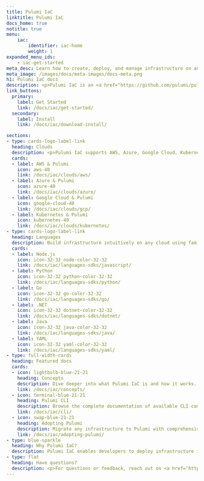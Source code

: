 ```yaml
---
title: Pulumi IaC
linktitle: Pulumi IaC
docs_home: true
notitle: true
menu:
    iac:
        identifier: iac-home
        weight: 1
expanded_menu_ids:
    - iac-get-started
meta_desc: Learn how to create, deploy, and manage infrastructure on any cloud using Pulumi's open source infrastructure as code SDK.
meta_image: /images/docs/meta-images/docs-meta.png
h1: Pulumi IaC docs
description: <p>Pulumi IaC is an <a href="https://github.com/pulumi/pulumi" target="_blank">open source</a> infrastructure as code tool for creating, deploying, and managing cloud infrastructure.</p>
link_buttons:
  primary:
    label: Get Started
    link: /docs/iac/get-started/
  secondary:
    label: Install
    link: /docs/iac/download-install/

sections:
- type: cards-logo-label-link
  heading: Clouds
  description: <p>Pulumi IaC supports AWS, Azure, Google Cloud, Kubernetes, and <a href="/registry/">120+ packages</a>.</p>
  cards:
  - label: AWS & Pulumi
    icon: aws-40
    link: /docs/iac/clouds/aws/
  - label: Azure & Pulumi
    icon: azure-40
    link: /docs/iac/clouds/azure/
  - label: Google Cloud & Pulumi
    icon: google-cloud-40
    link: /docs/iac/clouds/gcp/
  - label: Kubernetes & Pulumi
    icon: kubernetes-40
    link: /docs/iac/clouds/kubernetes/
- type: cards-logo-label-link
  heading: Languages
  description: Build infrastructure intuitively on any cloud using familiar languages.
  cards:
  - label: Node.js
    icon: icon-32-32 node-color-32-32
    link: /docs/iac/languages-sdks/javascript/
  - label: Python
    icon: icon-32-32 python-color-32-32
    link: /docs/iac/languages-sdks/python/
  - label: Go
    icon: icon-32-32 go-color-32-32
    link: /docs/iac/languages-sdks/go/
  - label: .NET
    icon: icon-32-32 dotnet-color-32-32
    link: /docs/iac/languages-sdks/dotnet/
  - label: Java
    icon: icon-32-32 java-color-32-32
    link: /docs/iac/languages-sdks/java/
  - label: YAML
    icon: icon-32-32 yaml-color-32-32
    link: /docs/iac/languages-sdks/yaml/
- type: full-width-cards
  heading: Featured docs
  cards:
  - icon: lightbulb-blue-21-21
    heading: Concepts
    description: Dive deeper into what Pulumi IaC is and how it works.
    link: /docs/iac/concepts/
  - icon: terminal-blue-21-21
    heading: Pulumi CLI
    description: Browse the complete documentation of available CLI commands.
    link: /docs/iac/cli/
  - icon: swap-blue-21-21
    heading: Adopting Pulumi
    description: Migrate any infrastructure to Pulumi with comprehensive guides.
    link: /docs/iac/adopting-pulumi/
- type: blue-sparkle
  heading: Why Pulumi IaC?
  description: Pulumi IaC enables developers to deploy infrastructure in any cloud environment with one common approach. Leverage familiar languages to make the most of abstractions and reuse while enjoying access in your favorite IDEs, and testing tools!
- type: flat
  heading: Have questions?
  description: <p>For questions or feedback, reach out on <a href="https://slack.pulumi.com" target="_blank">community Slack</a>, <a href="https://github.com/pulumi" target="_blank">GitHub</a>, or <a href="/support/">contact support</a>.</p>
---
```

